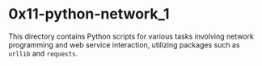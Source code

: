 # 0x11-python-network_1

This directory contains Python scripts for various tasks involving network programming and web service interaction, utilizing packages such as `urllib` and `requests`.
